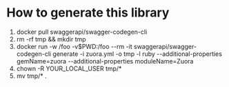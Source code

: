 # How to generate this library

1. docker pull swaggerapi/swagger-codegen-cli
2. rm -rf tmp && mkdir tmp
3. docker run -w /foo -v$PWD:/foo --rm -it swaggerapi/swagger-codegen-cli generate -i zuora.yml -o tmp -l ruby --additional-properties gemName=zuora --additional-properties moduleName=Zuora
4. chown -R YOUR_LOCAL_USER tmp/*
5. mv tmp/* .
